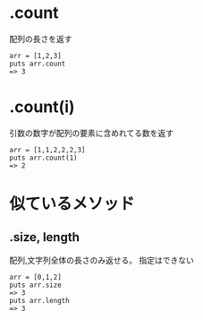 # .count

配列の長さを返す

```
arr = [1,2,3]
puts arr.count
=> 3
```

# .count(i)

引数の数字が配列の要素に含めれてる数を返す

```
arr = [1,1,2,2,2,3]
puts arr.count(1)
=> 2
```

# 似ているメソッド

## .size, length

配列,文字列全体の長さのみ返せる。
指定はできない

```
arr = [0,1,2]
puts arr.size
=> 3
puts arr.length
=> 3
```
